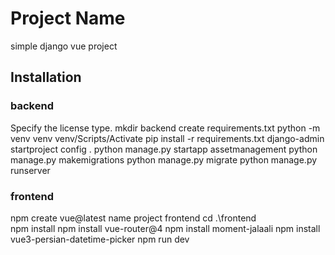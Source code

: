 # Project Name
simple django vue project

## Installation
### backend
Specify the license type.
mkdir backend
create requirements.txt
python -m venv venv
venv/Scripts/Activate
pip install -r requirements.txt
django-admin startproject config .
python manage.py startapp assetmanagement
python manage.py makemigrations
python manage.py migrate
python manage.py runserver


### frontend
npm create vue@latest
name project frontend
cd .\frontend\
npm install
npm install vue-router@4
npm install moment-jalaali
npm install vue3-persian-datetime-picker
npm run dev